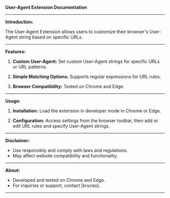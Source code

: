 **User-Agent Extension Documentation**

---

**Introduction:**

The User-Agent Extension allows users to customize their browser's User-Agent string based on specific URLs. 

---

**Features:**

1. **Custom User-Agent:** Set custom User-Agent strings for specific URLs or URL patterns.

2. **Simple Matching Options:** Supports regular expressions for URL rules.

3. **Browser Compatibility:** Tested on Chrome and Edge.

---

**Usage:**

1. **Installation:** Load the extension in developer mode in Chrome or Edge.

2. **Configuration:** Access settings from the browser toolbar, then add or edit URL rules and specify User-Agent strings.

---

**Disclaimer:**

- Use responsibly and comply with laws and regulations.
- May affect website compatibility and functionality.

---

**About:**

- Developed and tested on Chrome and Edge.
- For inquiries or support, contact [kruceo].

---


